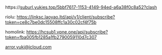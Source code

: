 https://[suburl.yukies.top/5bbf7617-1153-4149-94ed-a6a38f0c8a52?clash](https://suburl.yukies.top/5bbf7617-1153-4149-94ed-a6a38f0c8a52?clash)

riolu:
https://linksc.laoyao.ltd/api/v1/client/subscribe?token=ce8c7be0dc15508ffc1a30c02cf4f75b

homolink:
https://hcsub1.vpne.one/api/subscribe?token=fba005fb1285a1fb2790059110d7c307

arror.yuki@icloud.com
